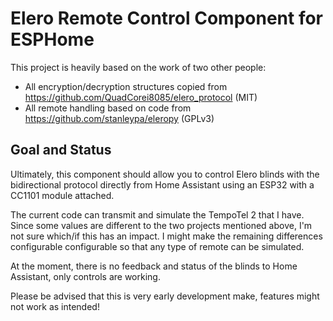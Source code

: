 # Elero Remote Control Component for ESPHome

This project is heavily based on the work of two other people:

  * All encryption/decryption structures copied from https://github.com/QuadCorei8085/elero_protocol (MIT)
  * All remote handling based on code from https://github.com/stanleypa/eleropy (GPLv3)

## Goal and Status

Ultimately, this component should allow you to control Elero blinds with the
bidirectional protocol directly from Home Assistant using an ESP32 with a CC1101
module attached. 

The current code can transmit and simulate the TempoTel 2 that I have. Since some values are different to the two projects mentioned above, I'm not sure which/if this has an impact. I might make the remaining differences configurable configurable so that any type of remote can be simulated.

At the moment, there is no feedback and status of the blinds to Home Assistant, only controls are working.

Please be advised that this is very early development make, features might not work as intended!